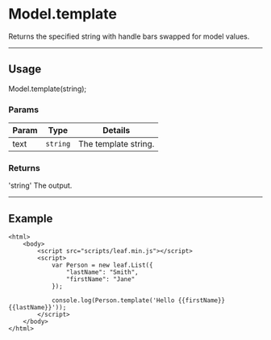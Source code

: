 # Model.template

Returns the specified string with handle bars swapped for model values.

----------------------------------------------------------------------

## Usage

Model.template(string);

### Params

| Param           | Type          | Details                          |
| --------------- | ------------- | -------------------------------- |
| text            | `string`      | The template string.             |

### Returns

'string' The output.

----------------------------------------------------------------------

## Example

	<html>	
		<body>
			<script src="scripts/leaf.min.js"></script>
			<script>	
				var Person = new leaf.List({
					"lastName": "Smith",
					"firstName": "Jane"
				});

				console.log(Person.template('Hello {{firstName}} {{lastName}}'));
			</script>
		</body>
	</html>	